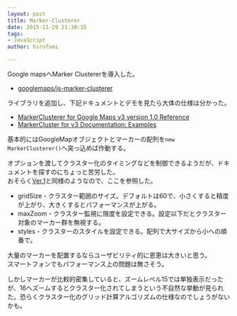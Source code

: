 ```yaml
---
layout: post
title: Marker-Clusterer
date: 2015-11-29 21:30:15
tags:
- JavaScript
author: hirofumi

---
```

Google mapsへMarker Clustererを導入した。

-   [googlemaps/js-marker-clusterer](https://github.com/googlemaps/js-marker-clusterer)

ライブラリを追加し、下記ドキュメントとデモを見たら大体の仕様は分かった。

-   [MarkerClusterer for Google Maps v3 version 1.0 Reference](https://googlemaps.github.io/js-marker-clusterer/docs/reference.html)
-   [MarkerCluster for v3 Documentation: Examples](https://googlemaps.github.io/js-marker-clusterer/docs/examples.html)

基本的にはGoogleMapオブジェクトとマーカーの配列を`new MarkerClusterer()`へ突っ込めば作動する。

オプションを渡してクラスター化のタイミングなどを制御できるようだが、ドキュメントを探すのにちょっと苦労した。  
おそらく[Ver.1](http://gmaps-utility-library-dev.googlecode.com/svn/tags/markerclusterer/1.0/docs/reference.html)と同様のようなので、ここを参照した。

-   gridSize - クラスター範囲のサイズ。デフォルトは60で、小さくすると精度が上がり、大きくするとパフォーマンスが上がる。
-   maxZoom - クラスター監視に限度を設定できる。設定以下だとクラスター対象のマーカー群を無視する。
-   styles - クラスターのスタイルを設定できる。配列で大サイズから小への順番で。

大量のマーカーを配置するならユーザビリティ的に恩恵は大きいと思う。  
スマートフォンでもパフォーマンス上の問題は無さそう。

しかしマーカーが比較的密集していると、ズームレベル15では単独表示だったが、16へズームするとクラスター化されてしまうという不自然な挙動が見られた。恐らくクラスター化のグリッド計算アルゴリズムの仕様なのでしょうがないかも。